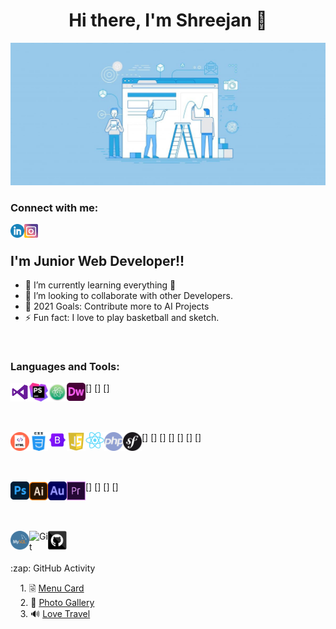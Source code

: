<h1 align="Center"> Hi there, I'm Shreejan 👋 </h1>

<img src="./icons/banner.jpg" alt="banner" >

<br/>

### Connect with me:


[<img align="left" alt="Shreejan | LinkedIn" width="22px" src="./icons/linkedin.png" />][linkedin]
[<img align="left" alt="Shreejan | Instagram" width="22px" src="./icons/instagram.png" />][instagram]

<br/>

## I'm Junior Web Developer!!

- 🌱 I’m currently learning everything 🤣
- 👯 I’m looking to collaborate with other Developers.
- 🥅 2021 Goals: Contribute more to AI Projects
- ⚡ Fun fact: I love to play basketball and sketch.


<br/>

### Languages and Tools:

[<img align="left" alt="Visual Studio Code" width="30px" src="./icons/visual studio.png" />](https://code.visualstudio.com/docs)
[<img align="left" alt="PhpStrom" width="30px" src="./icons/phpstrom.png" />]
[<img align="left" alt="atom" width="30px" src="./icons/atom.png" />]
[<img align="left" alt="dreamweaver" width="30px" src="./icons/dreamweaver.png" />]

<br/>
<br/>

[<img align="left" alt="html" width="30px" src="./icons/html.png" />]
[<img align="left" alt="css" width="30px" src="./icons/css.png" />]
[<img align="left" alt="bootstrap" width="30px" src="./icons/bootstrap.png" />]
[<img align="left" alt="javascript" width="30px" src="./icons/js.png" />]
[<img align="left" alt="react" width="30px" src="./icons/react.png" />]
[<img align="left" alt="php" width="30px" src="./icons/php.png" />]
[<img align="left" alt="symfony" width="30px" src="./icons/symfony.webp" />]

<br />
<br />

[<img align="left" alt="photoshop" width="30px" src="./icons/photoshop.png" />]
[<img align="left" alt="illustrator" width="30px" src="./icons/illustrator.webp" />]
[<img align="left" alt="audition" width="30px" src="./icons/audition.png" />]
[<img align="left" alt="premiere pro" width="30px" src="./icons/premier-pro.jpg" />]

<br />
<br />

[<img align="left" alt="MySQL" width="30px" src="./icons/mysql.png" />](https://www.mysql.com/about/)
[<img align="left" alt="Git" width="30px" src="./icons/git.png" />](https://git-scm.com/about)
[<img align="left" alt="GitHub" width="30px" src="./icons/github.png" />](https://github.com/about)

<br />
<br />
<br />


<summary>:zap: GitHub Activity</summary>
  
<!--START_SECTION:activity-->

&nbsp; &nbsp; 1. &#128479; [Menu Card](https://github.com/shreejanjoshi/menuCard) <br />
&nbsp; &nbsp; 2. &#127969; [Photo Gallery](https://github.com/shreejanjoshi/PhotoGallery) <br />
&nbsp; &nbsp; 3. &#128266; [Love Travel](https://github.com/shreejanjoshi/love-travel) <br />

<!--END_SECTION:activity-->

<br />



[instagram]: https://www.instagram.com/shreejan_sj/
[linkedin]: www.linkedin.com/in/shreejanjoshi
